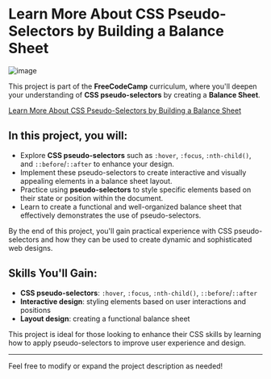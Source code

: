 # Learn More About CSS Pseudo-Selectors by Building a Balance Sheet

![image](https://github.com/user-attachments/assets/41b61cc0-a329-48b9-ac75-a4bc826200e3)

This project is part of the **FreeCodeCamp** curriculum, where you'll deepen your understanding of **CSS pseudo-selectors** by creating a **Balance Sheet**.

[Learn More About CSS Pseudo-Selectors by Building a Balance Sheet](https://freecodecamp-responsive-web-design.github.io/learn-more-about-css-pseudo-selectors-by-building-a-balance-sheet/)

## In this project, you will:
- Explore **CSS pseudo-selectors** such as `:hover`, `:focus`, `:nth-child()`, and `::before`/`::after` to enhance your design.
- Implement these pseudo-selectors to create interactive and visually appealing elements in a balance sheet layout.
- Practice using **pseudo-selectors** to style specific elements based on their state or position within the document.
- Learn to create a functional and well-organized balance sheet that effectively demonstrates the use of pseudo-selectors.

By the end of this project, you'll gain practical experience with CSS pseudo-selectors and how they can be used to create dynamic and sophisticated web designs.

## Skills You'll Gain:
- **CSS pseudo-selectors**: `:hover`, `:focus`, `:nth-child()`, `::before`/`::after`
- **Interactive design**: styling elements based on user interactions and positions
- **Layout design**: creating a functional balance sheet

This project is ideal for those looking to enhance their CSS skills by learning how to apply pseudo-selectors to improve user experience and design.

---

Feel free to modify or expand the project description as needed!
